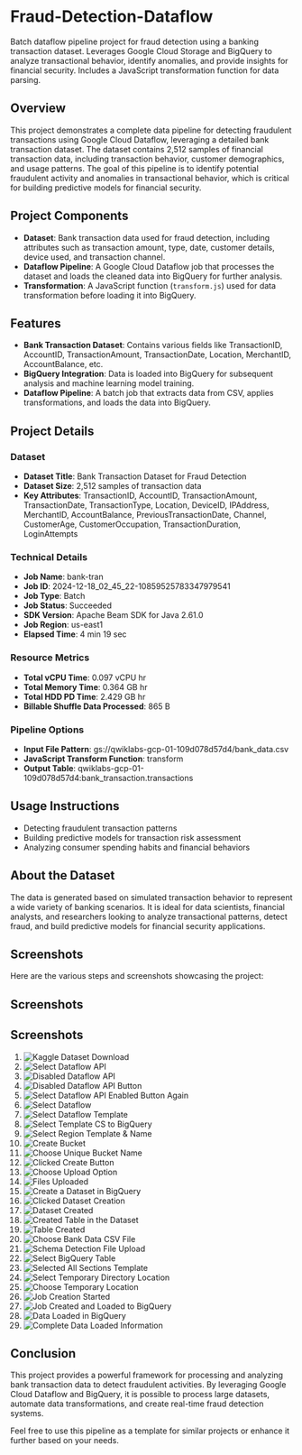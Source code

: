 # Fraud-Detection-Dataflow

Batch dataflow pipeline project for fraud detection using a banking transaction dataset. Leverages Google Cloud Storage and BigQuery to analyze transactional behavior, identify anomalies, and provide insights for financial security. Includes a JavaScript transformation function for data parsing.

## Overview

This project demonstrates a complete data pipeline for detecting fraudulent transactions using Google Cloud Dataflow, leveraging a detailed bank transaction dataset. The dataset contains 2,512 samples of financial transaction data, including transaction behavior, customer demographics, and usage patterns. The goal of this pipeline is to identify potential fraudulent activity and anomalies in transactional behavior, which is critical for building predictive models for financial security.

## Project Components

- **Dataset**: Bank transaction data used for fraud detection, including attributes such as transaction amount, type, date, customer details, device used, and transaction channel.
- **Dataflow Pipeline**: A Google Cloud Dataflow job that processes the dataset and loads the cleaned data into BigQuery for further analysis.
- **Transformation**: A JavaScript function (`transform.js`) used for data transformation before loading it into BigQuery.

## Features

- **Bank Transaction Dataset**: Contains various fields like TransactionID, AccountID, TransactionAmount, TransactionDate, Location, MerchantID, AccountBalance, etc.
- **BigQuery Integration**: Data is loaded into BigQuery for subsequent analysis and machine learning model training.
- **Dataflow Pipeline**: A batch job that extracts data from CSV, applies transformations, and loads the data into BigQuery.

## Project Details

### Dataset

- **Dataset Title**: Bank Transaction Dataset for Fraud Detection
- **Dataset Size**: 2,512 samples of transaction data
- **Key Attributes**: TransactionID, AccountID, TransactionAmount, TransactionDate, TransactionType, Location, DeviceID, IPAddress, MerchantID, AccountBalance, PreviousTransactionDate, Channel, CustomerAge, CustomerOccupation, TransactionDuration, LoginAttempts

### Technical Details

- **Job Name**: bank-tran
- **Job ID**: 2024-12-18_02_45_22-10859525783347979541
- **Job Type**: Batch
- **Job Status**: Succeeded
- **SDK Version**: Apache Beam SDK for Java 2.61.0
- **Job Region**: us-east1
- **Elapsed Time**: 4 min 19 sec

### Resource Metrics

- **Total vCPU Time**: 0.097 vCPU hr
- **Total Memory Time**: 0.364 GB hr
- **Total HDD PD Time**: 2.429 GB hr
- **Billable Shuffle Data Processed**: 865 B

### Pipeline Options

- **Input File Pattern**: gs://qwiklabs-gcp-01-109d078d57d4/bank_data.csv
- **JavaScript Transform Function**: transform
- **Output Table**: qwiklabs-gcp-01-109d078d57d4:bank_transaction.transactions

## Usage Instructions

- Detecting fraudulent transaction patterns
- Building predictive models for transaction risk assessment
- Analyzing consumer spending habits and financial behaviors

## About the Dataset

The data is generated based on simulated transaction behavior to represent a wide variety of banking scenarios. It is ideal for data scientists, financial analysts, and researchers looking to analyze transactional patterns, detect fraud, and build predictive models for financial security applications.

## Screenshots

Here are the various steps and screenshots showcasing the project:

## Screenshots

## Screenshots

1. ![Kaggle Dataset Download](https://github.com/Deepak-Mishra815/fraud-detection-dataflow/raw/main/Kaggle_Dataset_Download.jpg)
2. ![Select Dataflow API](https://github.com/Deepak-Mishra815/fraud-detection-dataflow/raw/main/2.Dataflow_Pipeline.Select_dataflow_api.jpg)
3. ![Disabled Dataflow API](https://github.com/Deepak-Mishra815/fraud-detection-dataflow/raw/main/3.Dataflow_Pipeline.Disabled_Dataflow_API.jpg)
4. ![Disabled Dataflow API Button](https://github.com/Deepak-Mishra815/fraud-detection-dataflow/raw/main/4.Dataflow_Pipeline.Disabled_Dataflow_API_button.jpg)
5. ![Select Dataflow API Enabled Button Again](https://github.com/Deepak-Mishra815/fraud-detection-dataflow/raw/main/5.Dataflow_Pipeline.Select_dataflow_api_enabled_button_again.jpg)
6. ![Select Dataflow](https://github.com/Deepak-Mishra815/fraud-detection-dataflow/raw/main/6.Dataflow_Pipeline.Select_dataflow.jpg)
7. ![Select Dataflow Template](https://github.com/Deepak-Mishra815/fraud-detection-dataflow/raw/main/7.Dataflow_Pipeline.Select_dataflow_template.jpg)
8. ![Select Template CS to BigQuery](https://github.com/Deepak-Mishra815/fraud-detection-dataflow/raw/main/8.Dataflow_Pipeline.Select_template_CS_to_BigQuery.jpg)
9. ![Select Region Template & Name](https://github.com/Deepak-Mishra815/fraud-detection-dataflow/raw/main/9.Dataflow_Pipeline.Select_region_template_&_name.jpg)
10. ![Create Bucket](https://github.com/Deepak-Mishra815/fraud-detection-dataflow/raw/main/10.Dataflow_Pipeline.Create_bucket_CS.jpg)
11. ![Choose Unique Bucket Name](https://github.com/Deepak-Mishra815/fraud-detection-dataflow/raw/main/11.Dataflow_Pipeline.Choose_the_unique_bucket_name.jpg)
12. ![Clicked Create Button](https://github.com/Deepak-Mishra815/fraud-detection-dataflow/raw/main/12.Dataflow_Pipeline.Clicked_Create_button_CS_bucket.jpg)
13. ![Choose Upload Option](https://github.com/Deepak-Mishra815/fraud-detection-dataflow/raw/main/13.Dataflow_Pipeline.Choose_the_upload_option.jpg)
14. ![Files Uploaded](https://github.com/Deepak-Mishra815/fraud-detection-dataflow/raw/main/14.Dataflow_Pipeline.Files_uploaded_CS.jpg)
15. ![Create a Dataset in BigQuery](https://github.com/Deepak-Mishra815/fraud-detection-dataflow/raw/main/15.Dataflow_Pipeline.Create_a_dataset_in_BigQuery.jpg)
16. ![Clicked Dataset Creation](https://github.com/Deepak-Mishra815/fraud-detection-dataflow/raw/main/16.Dataflow_pipeline_clicked_dataset_creation.jpg)
17. ![Dataset Created](https://github.com/Deepak-Mishra815/fraud-detection-dataflow/raw/main/17.Dataflow_Pipeline.dataset_created.jpg)
18. ![Created Table in the Dataset](https://github.com/Deepak-Mishra815/fraud-detection-dataflow/raw/main/18.Dataflow_Pipeline.Created_table_in_the_dataset.jpg)
19. ![Table Created](https://github.com/Deepak-Mishra815/fraud-detection-dataflow/raw/main/19.Dataflow_Pipeline.Table_created.jpg)
20. ![Choose Bank Data CSV File](https://github.com/Deepak-Mishra815/fraud-detection-dataflow/raw/main/20.Dataflow_Pipeline.Choose_bank_data_csv_file.jpg)
21. ![Schema Detection File Upload](https://github.com/Deepak-Mishra815/fraud-detection-dataflow/raw/main/21.Dataflow_Pipeline.Schema_detection_file_upload.jpg)
22. ![Select BigQuery Table](https://github.com/Deepak-Mishra815/fraud-detection-dataflow/raw/main/22.1.Dataflow_Pipeline.Select_the_biqquery_table.jpg)
23. ![Selected All Sections Template](https://github.com/Deepak-Mishra815/fraud-detection-dataflow/raw/main/22.2.Dataflow_Pipeline_selected_all_the_4_sections_template.jpg)
24. ![Select Temporary Directory Location](https://github.com/Deepak-Mishra815/fraud-detection-dataflow/raw/main/23.Dataflow_Pipeline.Select_the_temp_directory_location.jpg)
25. ![Choose Temporary Location](https://github.com/Deepak-Mishra815/fraud-detection-dataflow/raw/main/24.Dataflow_Pipeline.Choose_temporary_location.jpg)
26. ![Job Creation Started](https://github.com/Deepak-Mishra815/fraud-detection-dataflow/raw/main/25.Dataflow_Pipeline_Job_Creation_Started.jpg)
27. ![Job Created and Loaded to BigQuery](https://github.com/Deepak-Mishra815/fraud-detection-dataflow/raw/main/26.Dataflow_Pipeline.Job_created_loaded_bigquery.jpg)
28. ![Data Loaded in BigQuery](https://github.com/Deepak-Mishra815/fraud-detection-dataflow/raw/main/27.Dataflow_Pipeline.Dataloaded_in_BigQuery.jpg)
29. ![Complete Data Loaded Information](https://github.com/Deepak-Mishra815/fraud-detection-dataflow/raw/main/28.Dataflow_Pipeline.Comlete_data_loaded_information.jpg)



## Conclusion

This project provides a powerful framework for processing and analyzing bank transaction data to detect fraudulent activities. By leveraging Google Cloud Dataflow and BigQuery, it is possible to process large datasets, automate data transformations, and create real-time fraud detection systems.

Feel free to use this pipeline as a template for similar projects or enhance it further based on your needs.

